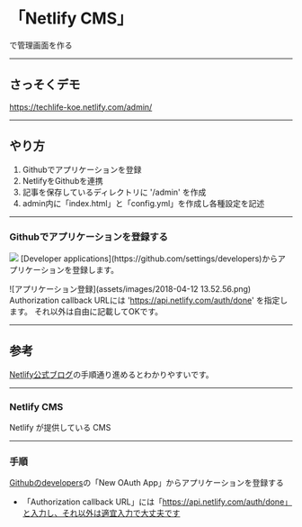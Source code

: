 # 「Netlify CMS」
で管理画面を作る


---
## さっそくデモ
https://techlife-koe.netlify.com/admin/


---
## やり方
1. Githubでアプリケーションを登録
1. NetlifyをGithubを連携
1. 記事を保存しているディレクトリに '/admin' を作成
1. admin内に「index.html」と「config.yml」を作成し各種設定を記述


---
### Githubでアプリケーションを登録する
<img src="https://github.com/hiromichikoeda/techshare/netlify-cms/assets/images/2018-04-12 13.52.56.png">
[Developer applications](https://github.com/settings/developers)からアプリケーションを登録します。

![アプリケーション登録](assets/images/2018-04-12 13.52.56.png)
Authorization callback URLには 'https://api.netlify.com/auth/done' を指定します。
それ以外は自由に記載してOKです。






---
## 参考
[Netlify公式ブログ](https://www.netlify.com/blog/2015/10/26/a-step-by-step-guide-hexo-on-netlify/)の手順通り進めるとわかりやすいです。


---
### Netlify CMS

Netlify が提供している CMS

---

### 手順
[Githubのdevelopers](https://github.com/settings/developers)の「New OAuth App」からアプリケーションを登録する


- 「Authorization callback URL」には「https://api.netlify.com/auth/done」と入力し、それ以外は適宜入力で大丈夫です
